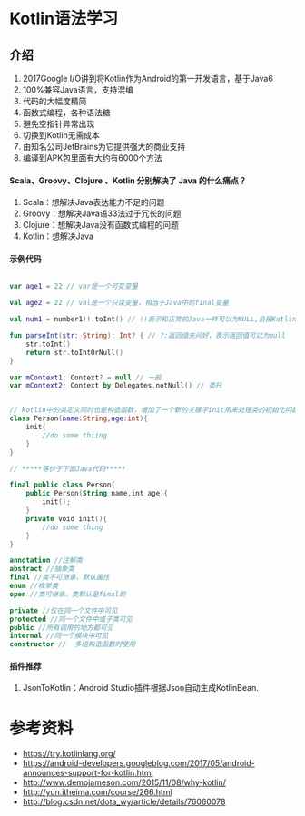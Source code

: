 # Kotlin语法学习

## 介绍

1. 2017Google I/O讲到将Kotlin作为Android的第一开发语言，基于Java6
1. 100%兼容Java语言，支持混编
2. 代码的大幅度精简
3. 函数式编程，各种语法糖
4. 避免空指针异常出现
5. 切换到Kotlin无需成本
6. 由知名公司JetBrains为它提供强大的商业支持
7. 编译到APK包里面有大约有6000个方法


#### Scala、Groovy、Clojure 、Kotlin 分别解决了 Java 的什么痛点？

1. Scala：想解决Java表达能力不足的问题
2. Groovy：想解决Java语33法过于冗长的问题
3. Clojure：想解决Java没有函数式编程的问题
4. Kotlin：想解决Java

#### 示例代码
```Kotlin

var age1 = 22 // var是一个可变变量

val age2 = 22 // val是一个只读变量，相当于Java中的final变量

val num1 = number1!!.toInt() // !!表示和正常的Java一样可以为NULL,会报KotlinNullPointerException

fun parseInt(str: String): Int? { // ?:返回值夹问好，表示返回值可以为null
    str.toInt()
    return str.toIntOrNull()
}

var mContext1: Context? = null // 一般
var mContext2: Context by Delegates.notNull() // 委托


// kotlin中的类定义同时也是构造函数，增加了一个新的关键字init用来处理类的初始化问题，init模块中的内容可以直接使用构造函数的参数。
class Person(name:String,age:int){
    init{
        //do some thiing
    }
}

// *****等价于下面Java代码*****

final public class Person{
    public Person(String name,int age){
        init();
    }
    private void init(){
        //do some thing
    }
}

annotation //注解类
abstract //抽象类
final //类不可继承，默认属性
enum //枚举类
open //类可继承，类默认是final的

private //仅在同一个文件中可见
protected //同一个文件中或子类可见
public //所有调用的地方都可见
internal //同一个模块中可见
constructor //  多组构造函数时使用
```

#### 插件推荐

1. JsonToKotlin：Android Studio插件根据Json自动生成KotlinBean.


# 参考资料
  * https://try.kotlinlang.org/
  * https://android-developers.googleblog.com/2017/05/android-announces-support-for-kotlin.html
  * http://www.demojameson.com/2015/11/08/why-kotlin/
  * http://yun.itheima.com/course/266.html
  * http://blog.csdn.net/dota_wy/article/details/76060078

